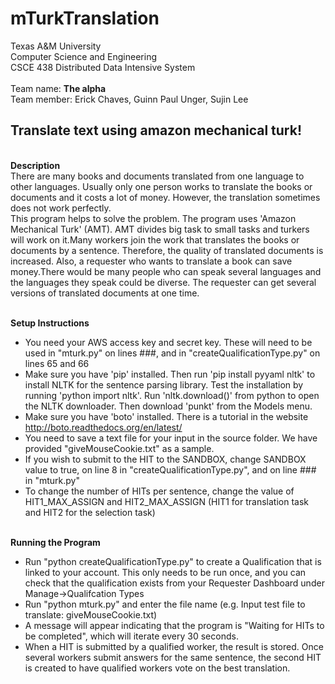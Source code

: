 mTurkTranslation
================

Texas A&M University<br> Computer Science and Engineering <br>
CSCE 438 Distributed Data Intensive System<br><br>
Team name: **The alpha**<br>
Team member: Erick Chaves, Guinn Paul Unger, Sujin Lee<br>

Translate text using amazon mechanical turk!
--------------------------------------------

<br>**Description**<br>
There are many books and documents translated from one language to other languages. Usually only one person works to translate the books or documents and it costs a lot of money. However, the translation sometimes does not work perfectly.<br>
This program helps to solve the problem. The program uses 'Amazon Mechanical Turk' (AMT). AMT divides big task to small tasks and turkers will work on it.Many workers join the work that translates the books or documents by a sentence. Therefore, the quality of translated documents is increased. Also, a requester who wants to translate a book can save money.There would be many people who can speak several languages and the languages they speak could be diverse. The requester can get several versions of translated documents at one time.



<br>**Setup Instructions**
- You need your AWS access key and secret key. These will need to be used in "mturk.py" on lines ###, and in "createQualificationType.py" on lines 65 and 66
- Make sure you have 'pip' installed. Then run 'pip install pyyaml nltk' to install NLTK for the sentence parsing library. Test the installation by running 'python import nltk'. Run 'nltk.download()' from python to open the NLTK downloader. Then download 'punkt' from the Models menu.
- Make sure you have 'boto' installed. There is a tutorial in the website
http://boto.readthedocs.org/en/latest/ 
- You need to save a text file for your input in the source folder. We have provided "giveMouseCookie.txt" as a sample.
- If you wish to submit to the HIT to the SANDBOX, change SANDBOX value to true, on line 8 in "createQualificationType.py", and on line ### in "mturk.py"
- To change the number of HITs per sentence, change the value of HIT1_MAX_ASSIGN and HIT2_MAX_ASSIGN (HIT1 for translation task and HIT2 for the selection task)


<br>**Running the Program**
- Run "python createQualificationType.py" to create a Qualification that is linked to your account. This only needs to be run once, and you can check that the qualification exists from your Requester Dashboard under Manage->Qualifcation Types
- Run "python mturk.py" and enter the file name (e.g. Input test file to translate: giveMouseCookie.txt)
- A message will appear indicating that the program is "Waiting for HITs to be completed", which will iterate every 30 seconds. 
- When a HIT is submitted by a qualified worker, the result is stored. Once several workers submit answers for the same sentence, the second HIT is created to have qualified workers vote on the best translation.
